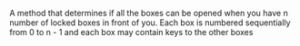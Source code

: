 A method that determines if all the boxes can be opened when you have n number of locked boxes in front of you. Each box is numbered sequentially from 0 to n - 1 and each box may contain keys to the other boxes